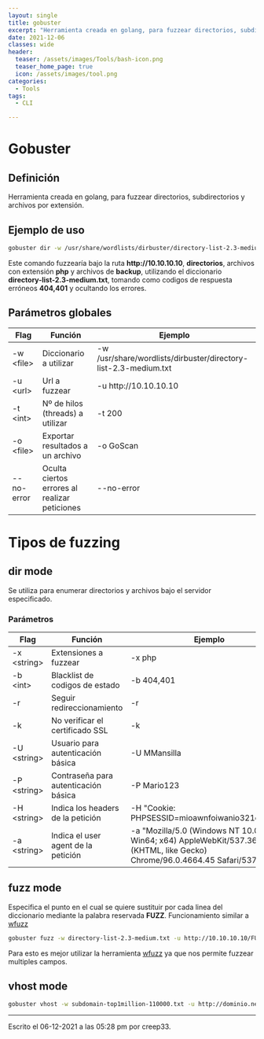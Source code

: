 ```yaml
---
layout: single
title: gobuster
excerpt: "Herramienta creada en golang, para fuzzear directorios, subdirectorios y archivos por extensión."
date: 2021-12-06
classes: wide
header:
  teaser: /assets/images/Tools/bash-icon.png
  teaser_home_page: true
  icon: /assets/images/tool.png
categories:
  - Tools
tags:
  - CLI

---
```



# Gobuster
## Definición
Herramienta creada en golang, para fuzzear directorios, subdirectorios y archivos por extensión.

## Ejemplo de uso
```bash
gobuster dir -w /usr/share/wordlists/dirbuster/directory-list-2.3-medium.txt -u http\://10.10.10.10 --no-error -t 200 -d -x php -b 404,401
```

Este comando fuzzearía bajo la ruta **http\://10.10.10.10**, **directorios**, archivos con extensión **php** y archivos de **backup**, utilizando el diccionario **directory-list-2.3-medium.txt**, tomando como codigos de respuesta erróneos **404,401** y ocultando los errores.


## Parámetros globales

| Flag | Función | Ejemplo |
|------|---------|---------|
| -w  \<file> | Diccionario a utilizar | -w /usr/share/wordlists/dirbuster/directory-list-2.3-medium.txt |
| -u \<url> | Url a fuzzear | -u http\://10.10.10.10 |
| -t \<int> | Nº de hilos (threads) a utilizar | -t 200 | 
| -o \<file> | Exportar resultados a un archivo | -o GoScan |
| --no-error | Oculta ciertos errores al realizar peticiones | --no-error |
# Tipos de fuzzing
## dir mode
Se utiliza para enumerar directorios y archivos bajo el servidor especificado.

### Parámetros
| Flag | Función | Ejemplo |
|------|--------|----------|
| -x \<string> | Extensiones a fuzzear | -x php |
| -b \<int> | Blacklist de codigos de estado | -b 404,401 |
| -r | Seguir redireccionamiento | -r |
| -k | No verificar el certificado SSL | -k |
| -U \<string> | Usuario para autenticación básica | -U MMansilla |
| -P \<string> | Contraseña para autenticación básica | -P Mario123 |
| -H \<string> | Indica los headers de la petición | -H "Cookie: PHPSESSID=mioawnfoiwanio321onr32m"
| -a \<string> | Indica el user agent de la petición | -a "Mozilla/5.0 (Windows NT 10.0; Win64; x64) AppleWebKit/537.36 (KHTML, like Gecko) Chrome/96.0.4664.45 Safari/537.36"

## fuzz mode
Especifica el punto en el cual se quiere sustituir por cada linea del diccionario mediante la palabra reservada **FUZZ**. Funcionamiento similar a [wfuzz](/wfuzz/)

```bash
gobuster fuzz -w directory-list-2.3-medium.txt -u http://10.10.10.10/FUZZ -b 404
```

Para esto es mejor utilizar la herramienta [wfuzz](/wfuzz/) ya que nos permite fuzzear multiples campos.

## vhost mode

```bash
gobuster vhost -w subdomain-top1million-110000.txt -u http://dominio.net
```

---

Escrito el 06-12-2021 a las 05:28 pm por creep33.
